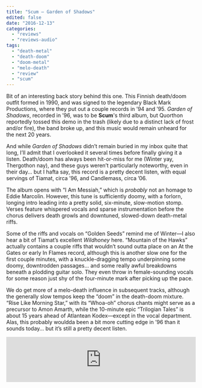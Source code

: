 ```yaml
---
title: "Scum – Garden of Shadows"
edited: false
date: "2016-12-13"
categories:
  - "reviews"
  - "reviews-audio"
tags:
  - "death-metal"
  - "death-doom"
  - "doom-metal"
  - "melo-death"
  - "review"
  - "scum"
---
```


Bit of an interesting back story behind this one. This Finnish death/doom outfit formed in 1990, and was signed to the legendary Black Mark Productions, where they put out a couple records in ’94 and ’95. _Garden of Shadows_, recorded in ’96, was to be **Scum**'s third album, but Quorthon reportedly tossed this demo in the trash (likely due to a distinct lack of frost and/or fire), the band broke up, and this music would remain unheard for the next 20 years.

And while _Garden of Shadows_ didn’t remain buried in my inbox quite that long, I’ll admit that I overlooked it several times before finally giving it a listen. Death/doom has always been hit-or-miss for me (Winter yay, Thergothon nay), and these guys weren’t particularly noteworthy, even in their day… but I hafta say, this record is a pretty decent listen, with equal servings of Tiamat, circa ’96, and Candlemass, circa ’06.

The album opens with “I Am Messiah,” which is _probably_ not an homage to Eddie Marcolin. However, this tune is sufficiently doomy, with a forlorn, longing intro leading into a pretty solid, six-minute, slow-motion stomp. Verses feature whispered vocals and sparse instrumentation before the chorus delivers death growls and downtuned, slowed-down death-metal riffs.

Some of the riffs and vocals on “Golden Seeds” remind me of Winter—I also hear a bit of Tiamat’s excellent _Wildhoney_ here. “Mountain of the Hawks” actually contains a couple riffs that wouldn’t sound outta place on an At the Gates or early In Flames record, although this is another slow one for the first couple minutes, with a knuckle-dragging tempo underpinning some doomy, downtrodden passages… and some really awful breakdowns beneath a plodding guitar solo. They even throw in female-sounding vocals for some reason just shy of the four-minute mark after picking up the pace.

We do get more of a melo-death influence in subsequent tracks, although the generally slow tempos keep the “doom” in the death-doom mixture. “Rise Like Morning Star,” with its “Whoa-oh” chorus chants might serve as a precursor to Amon Amarth, while the 10-minute epic “Trilogian Tales” is about 15 years ahead of Atlantean Kodex—except in the vocal department. Alas, this probably wouldda been a bit more cutting edge in ’96 than it sounds today… but it’s still a pretty decent listen.

<iframe style="border: 0; width: 100%; height: 120px;" src="https://bandcamp.com/EmbeddedPlayer/album=1767056940/size=large/bgcol=ffffff/linkcol=0687f5/tracklist=false/artwork=small/transparent=true/" seamless=""><a href="http://blood-music.bandcamp.com/album/garden-of-shadows">Garden of Shadows by Scum</a></iframe>
